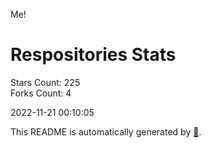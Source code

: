 Me!

# Respositories Stats
Stars Count: 225  
Forks Count: 4

2022-11-21 00:10:05  

This README is automatically generated by [🐰](https://github.com/rnitta/rnitta).
